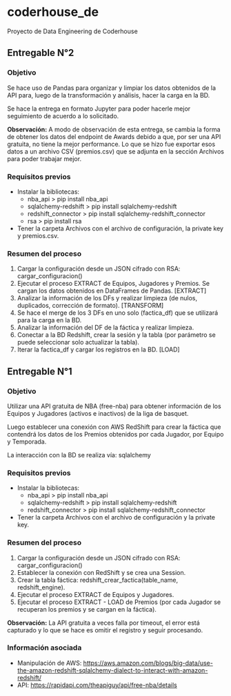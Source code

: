 # coderhouse_de
Proyecto de Data Engineering de Coderhouse

## Entregable N°2
### Objetivo
Se hace uso de Pandas para organizar y limpiar los datos obtenidos de la API para, luego de la transformación y análisis, hacer la carga en la BD.

Se hace la entrega en formato Jupyter para poder hacerle mejor seguimiento de acuerdo a lo solicitado.

**Observación:** A modo de observación de esta entrega, se cambia la forma de obtener los datos del endpoint de Awards debido a que, por ser una API gratuita, no tiene la mejor performance. Lo que se hizo fue exportar esos datos a un archivo CSV (premios.csv) que se adjunta en la sección Archivos para poder trabajar mejor.

### Requisitos previos
- Instalar la bibliotecas:
    - nba_api               > pip install nba_api
    - sqlalchemy-redshift   > pip install sqlalchemy-redshift
    - redshift_connector    > pip install sqlalchemy-redshift_connector
    - rsa                   > pip install rsa
- Tener la carpeta Archivos con el archivo de configuración, la private key y premios.csv.

### Resumen del proceso
1. Cargar la configuración desde un JSON cifrado con RSA: cargar_configuracion()
2. Ejecutar el proceso EXTRACT de Equipos, Jugadores y Premios. Se cargan los datos obtenidos en DataFrames de Pandas.  [EXTRACT]
3. Analizar la información de los DFs y realizar limpieza (de nulos, duplicados, corrección de formato).  [TRANSFORM]
4. Se hace el merge de los 3 DFs en uno solo (factica_df) que se utilizará para la carga en la BD. 
5. Analizar la información del DF de la fáctica y realizar limpieza.
6. Conectar a la BD Redshift, crear la sesión y la tabla (por parámetro se puede seleccionar solo actualizar la tabla).
7. Iterar la factica_df y cargar los registros en la BD. [LOAD]


## Entregable N°1
### Objetivo
Utilizar una API gratuita de NBA (free-nba) para obtener información de los Equipos y Jugadores (activos e inactivos) de la liga de basquet.

Luego establecer una conexión con AWS RedShift para crear la fáctica que contendrá los datos de los Premios obtenidos por cada Jugador, por Equipo y Temporada.

La interacción con la BD se realiza vía: sqlalchemy

### Requisitos previos
- Instalar la bibliotecas:
    - nba_api               > pip install nba_api
    - sqlalchemy-redshift   > pip install sqlalchemy-redshift
    - redshift_connector    > pip install sqlalchemy-redshift_connector
- Tener la carpeta Archivos con el archivo de configuración y la private key.

### Resumen del proceso
1. Cargar la configuración desde un JSON cifrado con RSA: cargar_configuracion()
2. Establecer la conexión con RedShift y se crea una Session.
3. Crear la tabla fáctica: redshift_crear_factica(table_name, redshift_engine).
4. Ejecutar el proceso EXTRACT de Equipos y Jugadores.
5. Ejecutar el proceso EXTRACT - LOAD de Premios (por cada Jugador se recuperan los premios y se cargan en la fáctica). 

**Observación:** La API gratuita a veces falla por timeout, el error está capturado y lo que se hace es omitir el registro y seguir procesando.

### Información asociada
- Manipulación de AWS: https://aws.amazon.com/blogs/big-data/use-the-amazon-redshift-sqlalchemy-dialect-to-interact-with-amazon-redshift/
- API: https://rapidapi.com/theapiguy/api/free-nba/details